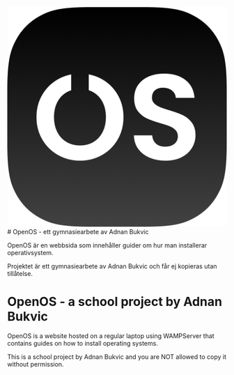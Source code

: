 <img src="/favicon/android-chrome-512x512.png">
# OpenOS - ett gymnasiearbete av Adnan Bukvic

OpenOS är en webbsida som innehåller guider om hur man installerar operativsystem.

Projektet är ett gymnasiearbete av Adnan Bukvic och får ej kopieras utan tillåtelse.

# OpenOS - a school project by Adnan Bukvic

OpenOS is a website hosted on a regular laptop using WAMPServer that contains guides on how to install operating systems.

This is a school project by Adnan Bukvic and you are NOT allowed to copy it without permission.